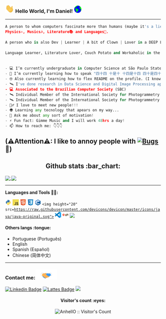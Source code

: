 ### <img src="https://github.com/yingyangtongxue/yingyangtongxue/blob/main/Assets/Hi.gif" width="29px"> Hello World, I'm Daniel!  <img src="https://github.com/yingyangtongxue/yingyangtongxue/blob/main/Assets/Earth.gif" width="24px">
---- 

```Python
A person to whom computers fascinate more than humans (maybe it's a lie), a person with great interest in Astronomy🔭, 
Physics⚛️, Musics🎶, Literature📚 and Languages📖.

A person who is also Dev | Learner | A bit of Clown | Lover in a DEEP Life!!

Language Learner, Literature Lover, Couch Potato and Workaholic in the same time and much more...LOL


- 💻 I’m currently undergraduate in Computer Science at São Paulo State University (UNESP), Brazil.
- 🐉 I’m currently learning how to speak "四十四 十是十 十四是十四 四十是四十 十四不是四十 四十不是十四" to get my HSK 9(是的，我真的很喜欢学习中文）
- 🤓 Also currently learning how to flex README on the profile. (I know...everytime is "currently")
- 🛰 I've done research in Data Science and Digital Image Processing applied to Remote Sensing .
- 💻 Associated to the Brazilian Computer Society (SBC)
- 🛰 Individual Member of the International Society for Photogrammetry and Remote Sensing Student Consortium (ISPRS Student Consortium) 
- 🛰 Individual Member of the International Society for Photogrammetry and Remote Sensing (ISPRS)
- 🤸‍♂️ I love to meet new people!!!
- 👽 Learning any tecnology that apears on my way...
- 💬 Ask me about any sort of motivation!
- ⚡ Fun fact: Gimme Music and I will work 48hrs a day!
- 📫 How to reach me: 👇👇👇
```
(⚠Attention⚠: I like to annoy people with [![Bugs](https://error404.com.error)](https://error404.com.error)🧙)
---- 
<h2 align="center">Github stats :bar_chart:</h2>

<a href="https://github.com/anuraghazra/github-readme-stats">
  <img align="center" src="https://github-readme-stats.vercel.app/api?username=yingyangtongxue&count_private=true&show_icons=true&theme=chartreuse-dark" />
</a>
<a href="https://github.com/anuraghazra/convoychat">
  <img align="center" src="https://github-readme-stats.vercel.app/api/top-langs/?username=yingyangtongxue&layout=compact&theme=chartreuse-dark&count_private=true" />
</a>

----

**Languages and Tools :man_technologist::**  

<code><img height="20" src="https://raw.githubusercontent.com/devicons/devicon/master/icons/python/python-original.svg"></code>
<code><img height="20" src="https://raw.githubusercontent.com/github/explore/80688e429a7d4ef2fca1e82350fe8e3517d3494d/topics/javascript/javascript.png"></code>
<code><img height="20" src="https://raw.githubusercontent.com/devicons/devicon/master/icons/html5/html5-original.svg"></code>
<code><img height="20" src="https://raw.githubusercontent.com/devicons/devicon/master/icons/css3/css3-original.svg"></code>
<code><img height="20" src="https://raw.githubusercontent.com/devicons/devicon/master/icons/c/c-original.svg"></code>
<code><img height="20" src=https://raw.githubusercontent.com/devicons/devicon/master/icons/java/java-original.svg"></code>
<code><img height="20" src="https://raw.githubusercontent.com/github/explore/80688e429a7d4ef2fca1e82350fe8e3517d3494d/topics/visual-studio-code/visual-studio-code.png"></code>
<code><img height="20" src="https://raw.githubusercontent.com/github/explore/80688e429a7d4ef2fca1e82350fe8e3517d3494d/topics/git/git.png"></code>
<code><img height="20" src="https://upload.wikimedia.org/wikipedia/commons/0/01/Windows_Terminal_Logo_256x256.png"></code>


<h4>Others langs :tongue:</h4>

* Portuguese (Português)
* English 
* Spanish (Español) 
* Chinese (简体中文) 

---- 

### Contact me:<img src="https://github.com/yingyangtongxue/yingyangtongxue/blob/main/Assets/Handshake.gif" height="32px">

[![Linkedin Badge](https://img.shields.io/badge/-LinkedIn-blue?style=flat-square&logo=Linkedin&logoColor=white&link=https://www.linkedin.com/in/daniel-nunes-monteiro-789094185)](https://www.linkedin.com/in/daniel-nunes-monteiro-789094185)
[![Lattes Badge](https://img.shields.io/badge/Lattes-blue?link=http://lattes.cnpq.br/5712124977837346)](http://lattes.cnpq.br/5712124977837346)
<a href = "mailto: daniel.n.monteiro@unesp.com"><img src="https://img.shields.io/badge/Gmail-red?style=flat-square&logo=Gmail&logoColor=white" target="_blank"></a>

<h4 align="center">Visitor's count :eyes:</h4>

<p align="center"><img src="https://profile-counter.glitch.me/{yingyangtongxue}/count.svg" alt="AnhellO :: Visitor's Count" /></p>
